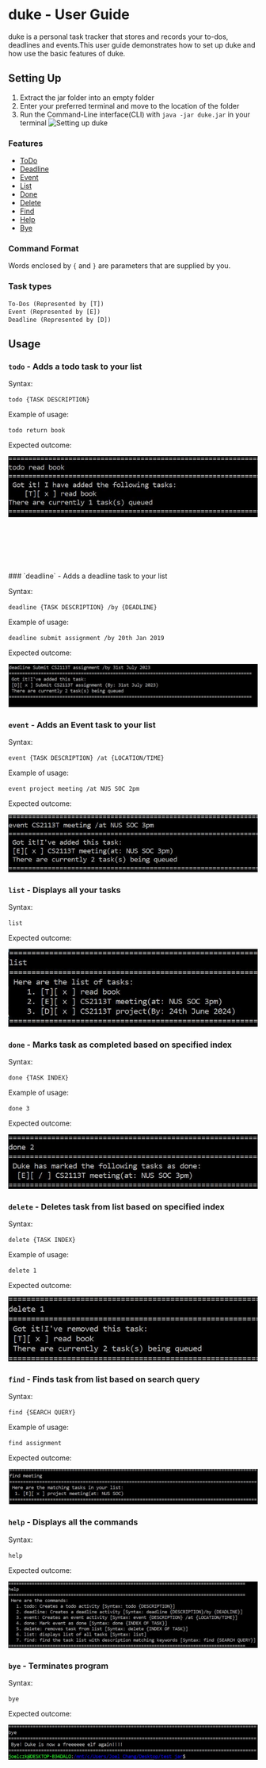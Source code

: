 # duke - User Guide
duke is a personal task tracker that stores and records your to-dos, deadlines and events.This user guide demonstrates
how to set up duke and how use the basic features of duke.

## Setting Up
1. Extract the jar folder into an empty folder
2. Enter your preferred terminal and move to the location of the folder
3. Run the Command-Line interface(CLI) with `java -jar duke.jar` in your terminal
![Setting up duke](/images/startup.JPG)

### Features
+ [ToDo](#todo)
+ [Deadline](#deadline)
+ [Event](#event)
+ [List](#list) 
+ [Done](#done)
+ [Delete](#delete)
+ [Find](#find)
+ [Help](#help)
+ [Bye](#bye)

### Command Format
Words enclosed by `{` and `}` are parameters that are supplied by you.

### Task types
```
To-Dos (Represented by [T])
Event (Represented by [E])
Deadline (Represented by [D])
```


## Usage

### <a id="todo"></a> `todo` - Adds a todo task to your list

Syntax: 

`todo {TASK DESCRIPTION}`

Example of usage: 

`todo return book`

Expected outcome:

![Adding ToDo task](images/todo.JPG)
<p>&nbsp;</p>
<p>&nbsp;</p>
<p>&nbsp;</p>
### <a id="deadline"></a> `deadline` - Adds a deadline task to your list

Syntax:

`deadline {TASK DESCRIPTION} /by {DEADLINE}`

Example of usage: 

`deadline submit assignment /by 20th Jan 2019`

Expected outcome:

![Adding Deadline task](images/deadline.JPG)



### <a id="event"></a> `event` - Adds an Event task to your list

Syntax: 

`event {TASK DESCRIPTION} /at {LOCATION/TIME}`

Example of usage: 

`event project meeting /at NUS SOC 2pm`

Expected outcome:

![Adding Event task](images/event.JPG)




### <a id="list"></a> `list` - Displays all your tasks

Syntax: 

`list`

Expected outcome:

![Listing all tasks](images/list.JPG)




### <a id="done"></a> `done` - Marks task as completed based on specified index

Syntax: 

`done {TASK INDEX}`

Example of usage: 

`done 3`

Expected outcome:

![Marking tasks as completed](images/done.JPG)




### <a id="delete"></a> `delete` - Deletes task from list based on specified index

Syntax: 

`delete {TASK INDEX}`

Example of usage: 

`delete 1`

Expected outcome:

![Deleting tasks](images/delete.JPG)




### <a id="find"></a> `find` - Finds task from list based on search query

Syntax: 

`find {SEARCH QUERY}`

Example of usage: 

`find assignment`

Expected outcome:

![Finding tasks](images/find.JPG)




### <a id="help"></a> `help` - Displays all the commands

Syntax: 

`help`


Expected outcome:

![help](images/help.JPG)




### <a id="bye"></a> `bye` - Terminates program

Syntax: 

`bye`

Expected outcome:

![bye](images/bye.JPG)
